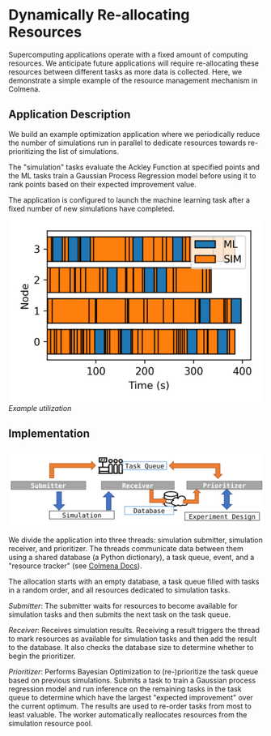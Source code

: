 # Dynamically Re-allocating Resources

Supercomputing applications operate with a fixed amount of computing resources.
We anticipate future applications will require re-allocating these resources between
different tasks as more data is collected.
Here, we demonstrate a simple example of the resource management mechanism in Colmena.

## Application Description
We build an example optimization application where we periodically reduce the number of simulations 
run in parallel to dedicate resources towards re-prioritizing the list of simulations.

The "simulation" tasks evaluate the Ackley Function at specified points and the ML tasks 
train a Gaussian Process Regression model before using it to rank points based on their 
expected improvement value.

The application is configured to launch the machine learning task after a fixed number 
of new simulations have completed.

![image](figures/allocation.png)
*Example utilization*

## Implementation

![implementation-fig](./figures/reallocation.svg)

We divide the application into three threads: simulation submitter, simulation receiver, and prioritizer.
The threads communicate data between them using a shared database (a Python dictionary),
a task queue, event, and a "resource tracker" (see [Colmena Docs](https://colmena.readthedocs.io/en/latest/source/colmena.thinker.html#module-colmena.thinker.resources)).

The allocation starts with an empty database, a task queue filled with tasks in a random order,
and all resources dedicated to simulation tasks.

*Submitter*: The submitter waits for resources to become available for simulation tasks and then submits 
the next task on the task queue.

*Receiver*: Receives simulation results. 
Receiving a result triggers the thread to mark resources as available for simulation tasks and
then add the result to the database.
It also checks the database size to determine whether to begin the prioritizer.

*Prioritizer*: Performs Bayesian Optimization to (re-)prioritize the task queue based on previous simulations.
Submits a task to train a Gaussian process regression model and run inference on the remaining tasks in the
task queue to determine which have the largest "expected improvement" over the current optimum.
The results are used to re-order tasks from most to least valuable.
The worker automatically reallocates resources from the simulation resource pool.  

